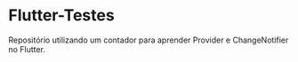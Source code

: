 # Flutter-Testes
Repositório utilizando um contador para aprender Provider e ChangeNotifier no Flutter.
